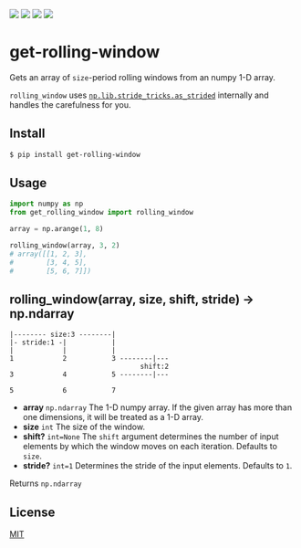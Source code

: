[![](https://travis-ci.org/kaelzhang/python-get-rolling-window.svg?branch=master)](https://travis-ci.org/kaelzhang/python-get-rolling-window)
[![](https://codecov.io/gh/kaelzhang/python-get-rolling-window/branch/master/graph/badge.svg)](https://codecov.io/gh/kaelzhang/python-get-rolling-window)
[![](https://img.shields.io/pypi/v/get-rolling-window.svg)](https://pypi.org/project/get-rolling-window/)
[![](https://img.shields.io/pypi/l/get-rolling-window.svg)](https://github.com/kaelzhang/python-get-rolling-window)

# get-rolling-window

Gets an array of `size`-period rolling windows from an numpy 1-D array.

`rolling_window` uses [`np.lib.stride_tricks.as_strided`](https://numpy.org/doc/stable/reference/generated/numpy.lib.stride_tricks.as_strided.html) internally and handles the carefulness for you.

## Install

```sh
$ pip install get-rolling-window
```

## Usage

```py
import numpy as np
from get_rolling_window import rolling_window

array = np.arange(1, 8)

rolling_window(array, 3, 2)
# array([[1, 2, 3],
#        [3, 4, 5],
#        [5, 6, 7]])
```

## rolling_window(array, size, shift, stride) -> np.ndarray

```
|-------- size:3 --------|
|- stride:1 -|           |
|            |           |
1            2           3 --------|---
                                shift:2
3            4           5 --------|---

5            6           7
```

- **array** `np.ndarray` The 1-D numpy array. If the given array has more than one dimensions, it will be treated as a 1-D array.
- **size** `int` The size of the window.
- **shift?** `int=None` The `shift` argument determines the number of input elements by which the window moves on each iteration. Defaults to `size`.
- **stride?** `int=1` Determines the stride of the input elements. Defaults to `1`.

Returns `np.ndarray`

## License

[MIT](LICENSE)
